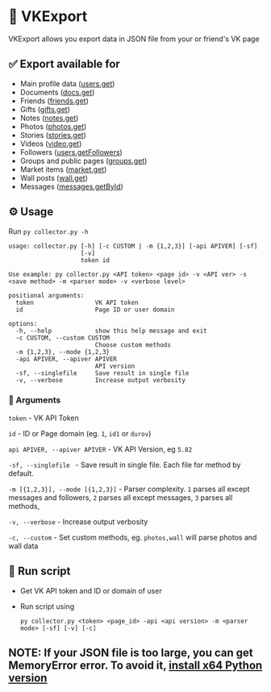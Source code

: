 # 📄 VKExport

VKExport allows you export data in JSON file from your or friend's VK page

## ✅ Export available for
* Main profile data ([users.get](https://vk.com/dev/users.get))
* Documents ([docs.get](https://vk.com/dev/docs.get))
* Friends ([friends.get](https://vk.com/dev/friends.get))
* Gifts ([gifts.get](https://vk.com/dev/gifts.get))
* Notes ([notes.get](https://vk.com/dev/notes.get))
* Photos ([photos.get](https://vk.com/dev/photos.get))
* Stories ([stories.get](https://vk.com/dev/stories.get))
* Videos ([video.get](https://vk.com/dev/video.get))
* Followers ([users.getFollowers](https://vk.com/dev/users.getFollowers))
* Groups and public pages ([groups.get](https://vk.com/dev/groups.get))
* Market items ([market.get](https://vk.com/dev/market.get))
* Wall posts ([wall.get](https://vk.com/dev/wall.get))
* Messages ([messages.getById](https://vk.com/dev/messages.getById))

## ⚙️ Usage
Run `py collector.py -h`

```
usage: collector.py [-h] [-c CUSTOM | -m {1,2,3}] [-api APIVER] [-sf]
                    [-v]
                    token id

Use example: py collector.py <API token> <page id> -v <API ver> -s      
<save method> -m <parser mode> -v <verbose level>

positional arguments:
  token                 VK API token
  id                    Page ID or user domain

options:
  -h, --help            show this help message and exit
  -c CUSTOM, --custom CUSTOM
                        Choose custom methods
  -m {1,2,3}, --mode {1,2,3}
  -api APIVER, --apiver APIVER
                        API version
  -sf, --singlefile     Save result in single file
  -v, --verbose         Increase output verbosity
```
### 📍 Arguments
`token` - VK API Token

`id` - ID or Page domain (eg. `1`, `id1` or `durov`)

`api APIVER, --apiver APIVER` - VK API Version, eg `5.82`

`-sf, --singlefile ` - Save result in single file. Each file for method by default.

`-m [{1,2,3}], --mode [{1,2,3}]` - Parser complexity. `1` parses all except messages and followers, `2` parses all except messages, `3` parses all methods,

`-v, --verbose` - Increase output verbosity

`-c, --custom` - Set custom methods, eg. `photos,wall` will parse photos and wall data

## 🔌 Run script
* Get VK API token and ID or domain of user
* Run script using 
  
    `py collector.py <token> <page_id> -api <api version> -m <parser mode> [-sf] [-v] [-c]`

## NOTE: If your JSON file is too large, you can get MemoryError error. To avoid it, [install x64 Python version](https://stackoverflow.com/a/37726090)
